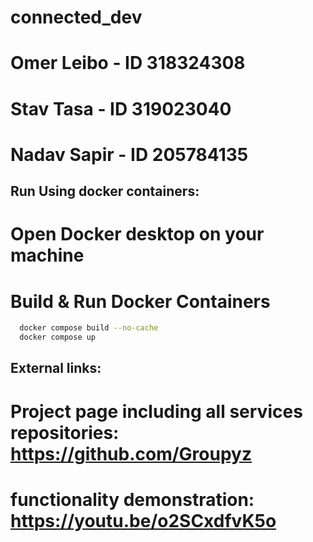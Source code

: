 # connected_dev
# Omer Leibo - ID 318324308
# Stav Tasa - ID 319023040
# Nadav Sapir - ID 205784135


## Run Using docker containers:

# Open Docker desktop on your machine
# Build & Run Docker Containers

```bash
  docker compose build --no-cache
  docker compose up
```

## External links:
# Project page including all services repositories: https://github.com/Groupyz
# functionality demonstration: https://youtu.be/o2SCxdfvK5o
